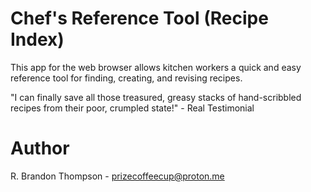 # Chef's Reference Tool (Recipe Index)
This app for the web browser allows kitchen workers a quick and easy reference tool for finding, creating, and revising recipes.

"I can finally save all those treasured, greasy stacks of hand-scribbled recipes from their poor, crumpled state!" - Real Testimonial

# Author
R. Brandon Thompson - prizecoffeecup@proton.me